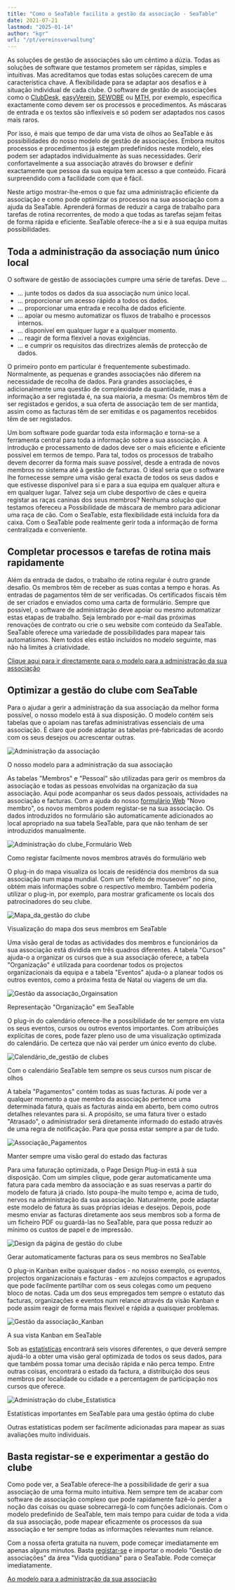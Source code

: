 ```yaml
---
title: "Como o SeaTable facilita a gestão da associação - SeaTable"
date: 2021-07-21
lastmod: "2025-01-14"
author: "kgr"
url: "/pt/vereinsverwaltung"
---
```


As soluções de gestão de associações são um cêntimo a dúzia. Todas as soluções de software que testamos prometem ser rápidas, simples e intuitivas. Mas acreditamos que todas estas soluções carecem de uma característica chave. A flexibilidade para se adaptar aos desafios e à situação individual de cada clube. O software de gestão de associações como o [ClubDesk](https://www.clubdesk.de/), [easyVerein](https://easyverein.com/), [SEWOBE](https://www.sewobe.de/) ou [MTH](https://www.mth-software.de/), por exemplo, especifica exactamente como devem ser os processos e procedimentos. As máscaras de entrada e os textos são inflexíveis e só podem ser adaptados nos casos mais raros.

Por isso, é mais que tempo de dar uma vista de olhos ao SeaTable e às possibilidades do nosso modelo de gestão de associações. Embora muitos processos e procedimentos já estejam predefinidos neste modelo, eles podem ser adaptados individualmente às suas necessidades. Gerir confortavelmente a sua associação através do browser e definir exactamente que pessoa da sua equipa tem acesso a que conteúdo. Ficará surpreendido com a facilidade com que é fácil.

Neste artigo mostrar-lhe-emos o que faz uma administração eficiente da associação e como pode optimizar os processos na sua associação com a ajuda da SeaTable. Aprenderá formas de reduzir a carga de trabalho para tarefas de rotina recorrentes, de modo a que todas as tarefas sejam feitas de forma rápida e eficiente. SeaTable oferece-lhe a si e à sua equipa muitas possibilidades.

## Toda a administração da associação num único local

O software de gestão de associações cumpre uma série de tarefas. Deve ...

- ... junte todos os dados da sua associação num único local.
- ... proporcionar um acesso rápido a todos os dados.
- ... proporcionar uma entrada e recolha de dados eficiente.
- ... apoiar ou mesmo automatizar os fluxos de trabalho e processos internos.
- ... disponível em qualquer lugar e a qualquer momento.
- ... reagir de forma flexível a novas exigências.
- ... e cumprir os requisitos das directrizes alemãs de protecção de dados.

O primeiro ponto em particular é frequentemente subestimado. Normalmente, as pequenas e grandes associações não diferem na necessidade de recolha de dados. Para grandes associações, é adicionalmente uma questão de complexidade da quantidade, mas a informação a ser registada é, na sua maioria, a mesma: Os membros têm de ser registados e geridos, a sua oferta de associação tem de ser mantida, assim como as facturas têm de ser emitidas e os pagamentos recebidos têm de ser registados.

Um bom software pode guardar toda esta informação e torna-se a ferramenta central para toda a informação sobre a sua associação. A introdução e processamento de dados deve ser o mais eficiente e eficiente possível em termos de tempo. Para tal, todos os processos de trabalho devem decorrer da forma mais suave possível, desde a entrada de novos membros no sistema até à gestão de facturas. O ideal seria que o software lhe fornecesse sempre uma visão geral exacta de todos os seus dados e que estivesse disponível para si e para a sua equipa em qualquer altura e em qualquer lugar. Talvez seja um clube desportivo de cães e queira registar as raças caninas dos seus membros? Nenhuma solução que testamos ofereceu a Possibilidade de máscara de membro para adicionar uma raça de cão. Com o SeaTable, esta flexibilidade está incluída fora da caixa. Com o SeaTable pode realmente gerir toda a informação de forma centralizada e conveniente.

## Completar processos e tarefas de rotina mais rapidamente

Além da entrada de dados, o trabalho de rotina regular é outro grande desafio. Os membros têm de receber as suas contas a tempo e horas. As entradas de pagamentos têm de ser verificadas. Os certificados fiscais têm de ser criados e enviados como uma carta de formulário. Sempre que possível, o software de administração deve apoiar ou mesmo automatizar estas etapas de trabalho. Seja lembrado por e-mail das próximas renovações de contrato ou crie o seu website com conteúdo da SeaTable. SeaTable oferece uma variedade de possibilidades para mapear tais automatismos. Nem todos eles estão incluídos no modelo seguinte, mas não há limites à criatividade.

[Clique aqui para ir directamente para o modelo para a administração da sua associação](https://seatable.io/pt/vorlage/shatbqkjsny6tmytw-wefa/)

## Optimizar a gestão do clube com SeaTable

Para o ajudar a gerir a administração da sua associação da melhor forma possível, o nosso modelo está à sua disposição. O modelo contém seis tabelas que o apoiam nas tarefas administrativas essenciais de uma associação. É claro que pode adaptar as tabelas pré-fabricadas de acordo com os seus desejos ou acrescentar outras.

![Administração da associação](https://seatable.de/wp-content/uploads/2021/07/Vereinsverwaltung.jpg)

O nosso modelo para a administração da sua associação

As tabelas "Membros" e "Pessoal" são utilizadas para gerir os membros da associação e todas as pessoas envolvidas na organização da sua associação. Aqui pode acompanhar os seus dados pessoais, actividades na associação e facturas. Com a ajuda do nosso [formulário Web](https://seatable.io/pt/docs/handbuch/datenmanagement/webformulare/?lang=auto) "Novo membro", os novos membros podem registar-se na sua associação. Os dados introduzidos no formulário são automaticamente adicionados ao local apropriado na sua tabela SeaTable, para que não tenham de ser introduzidos manualmente.

![Administração do clube_Formulário Web](https://seatable.de/wp-content/uploads/2021/07/Vereinsverwaltung-Webformular.jpg)

Como registar facilmente novos membros através do formulário web

O plug-in do mapa visualiza os locais de residência dos membros da sua associação num mapa mundial. Com um "efeito de mouseover" no pino, obtém mais informações sobre o respectivo membro. Também poderia utilizar o plug-in, por exemplo, para mostrar graficamente os locais dos patrocinadores do seu clube.

![Mapa_da_gestão do clube](https://seatable.de/wp-content/uploads/2021/07/Vereinsverwaltung-Karte.jpg)

Visualização do mapa dos seus membros em SeaTable

Uma visão geral de todas as actividades dos membros e funcionários da sua associação está dividida em três quadros diferentes. A tabela "Cursos" ajuda-o a organizar os cursos que a sua associação oferece, a tabela "Organização" é utilizada para coordenar todos os projectos organizacionais da equipa e a tabela "Eventos" ajuda-o a planear todos os outros eventos, como a próxima festa de Natal ou viagens de um dia.

![Gestão da associação_Orgainsation](https://seatable.de/wp-content/uploads/2021/07/Vereinsverwaltung-Organization.jpg)

Representação "Organização" em SeaTable

O plug-in do calendário oferece-lhe a possibilidade de ter sempre em vista os seus eventos, cursos ou outros eventos importantes. Com atribuições explícitas de cores, pode fazer pleno uso de uma visualização optimizada do calendário. De certeza que não vai perder um único evento do clube.

![Calendário_de_gestão de clubes](https://seatable.de/wp-content/uploads/2021/07/Vereinsverwaltung-Kalender.jpg)

Com o calendário SeaTable tem sempre os seus cursos num piscar de olhos

A tabela "Pagamentos" contém todas as suas facturas. Aí pode ver a qualquer momento a que membro da associação pertence uma determinada fatura, quais as facturas ainda em aberto, bem como outros detalhes relevantes para si. A propósito, se uma fatura tiver o estado "Atrasado", o administrador será diretamente informado do estado através de uma regra de notificação. Para que possa estar sempre a par de tudo.

![Associação_Pagamentos](https://seatable.de/wp-content/uploads/2021/07/Vereinsverwaltung-Payments.jpg)

Manter sempre uma visão geral do estado das facturas

Para uma faturação optimizada, o Page Design Plug-in está à sua disposição. Com um simples clique, pode gerar automaticamente uma fatura para cada membro da associação e as suas reservas a partir do modelo de fatura já criado. Isto poupa-lhe muito tempo e, acima de tudo, nervos na administração da sua associação. Naturalmente, pode adaptar este modelo de fatura às suas próprias ideias e desejos. Depois, pode mesmo enviar as facturas diretamente aos seus membros sob a forma de um ficheiro PDF ou guardá-las no SeaTable, para que possa reduzir ao mínimo os custos de papel e de impressão.

![Design da página de gestão do clube](https://seatable.de/wp-content/uploads/2021/07/Vereinsverwaltung-Rechnung.jpg)

Gerar automaticamente facturas para os seus membros no SeaTable

O plug-in Kanban exibe quaisquer dados - no nosso exemplo, os eventos, projectos organizacionais e facturas - em azulejos compactos e agrupados que pode facilmente partilhar com os seus colegas como um pequeno bloco de notas. Cada um dos seus empregados tem sempre o estatuto das facturas, organizações e eventos num relance através da visão Kanban e pode assim reagir de forma mais flexível e rápida a quaisquer problemas.

![Gestão da associação_Kanban](https://seatable.de/wp-content/uploads/2021/07/Vereinsverwaltung-Kanban1.jpg)

A sua vista Kanban em SeaTable

Sob as [estatísticas](https://seatable.io/pt/docs/handbuch/schnelleinstieg/datenanalyse/?lang=auto) encontrará seis visores diferentes, o que deverá sempre ajudá-lo a obter uma visão geral optimizada de todos os seus dados, para que também possa tomar uma decisão rápida e não perca tempo. Entre outras coisas, encontrará o estado da factura, a distribuição dos seus membros por localidade ou cidade e a percentagem de participação nos cursos que oferece.

![Administração do clube_Estatistica](https://seatable.de/wp-content/uploads/2021/07/Vereinsverwaltung-Statistiken.jpg)

Estatísticas importantes em SeaTable para uma gestão óptima do clube

Outras estatísticas podem ser facilmente adicionadas para mapear as suas avaliações muito individuais.

## Basta registar-se e experimentar a gestão do clube

Como pode ver, a SeaTable oferece-lhe a possibilidade de gerir a sua associação de uma forma muito intuitiva. Nem sempre tem de acabar com software de associação complexo que pode rapidamente fazê-lo perder a noção das coisas ou quase sobrecarregá-lo com funções adicionais. Com o modelo predefinido de SeaTable, tem mais tempo para cuidar de toda a vida da sua associação, pode mapear eficazmente os processos da sua associação e ter sempre todas as informações relevantes num relance.

Com a nossa oferta gratuita na nuvem, pode começar imediatamente em apenas alguns minutos. Basta [registar-se](https://seatable.io/pt/registrierung/?lang=auto) e importar o modelo "Gestão de associações" da área "Vida quotidiana" para o SeaTable. Pode começar imediatamente.

[Ao modelo para a administração da sua associação](https://seatable.io/pt/vorlage/shatbqkjsny6tmytw-wefa/)
